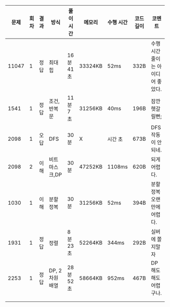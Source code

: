 | 문제  | 회차 | 결과 | 방식           | 풀이 시간 | 메모리  | 수행 시간 | 코드 길이 | 코멘트                           |
| ----- | ---- | ---- | -------------- | --------- | ------- | --------- | --------- | -------------------------------- |
| 11047 | 1    | 정답 | 최대힙         | 16분 41초 | 33324KB | 52ms      | 332B      | 수행시간 줄이는 아이디어 좋았다. |
| 1541  | 1    | 정답 | 조건,반복문    | 11분 7초  | 31256KB | 40ms      | 196B      | 잠깐 헷갈릴뻔;                   |
| 2098  | 1    | 오답 | DFS            | 30분      | X       | 시간 초   | 673B      | DFS 작동이 안되네.               |
| 2098  | 2    | 이해 | 비트마스크,DP  | 30분      | 47252KB | 1108ms    | 620B      | 되게 어렵다.                     |
| 1030  | 1    | 이해 | 분할 정복      | 30분      | 31256KB | 52ms      | 394B      | 분할 정복 오랜만에 어렵다.       |
| 1931  | 1    | 정답 | 정렬           | 8분 23초  | 52264KB | 344ms     | 292B      | 실버에 쫄지말자                  |
| 2253  | 1    | 정답 | DP, 2차원 배열 | 28분 52초 | 58664KB | 952ms     | 467B      | DP 해도 해도 어렵구나.           |
|       |      |      |                |           |         |           |           |                                  |
|       |      |      |                |           |         |           |           |                                  |

